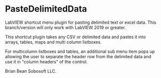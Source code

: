 # PasteDelimitedData
LabVIEW shortcut menu plugin for pasting delimited text or excel data.  This branch/version will only work with LabVIEW 2019 or greater.

This shortcut plugin takes any CSV or delimited data and pastes it into arrays, tables, maps and multi column listboxes.

For multicolumn listboxes and tables, an additional sub menu item pops up allowing the user to separate the header row from the delimited data and use it in "column headers" of the control.

Brian Bean
Sobosoft LLC.

